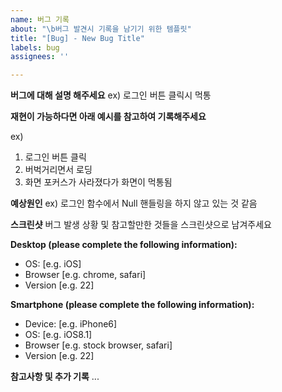 ```yaml
---
name: 버그 기록
about: "\b버그 발견시 기록을 남기기 위한 템플릿"
title: "[Bug] - New Bug Title"
labels: bug
assignees: ''

---
```


**버그에 대해 설명 해주세요**
ex) 로그인 버튼 클릭시 먹통

**재현이 가능하다면 아래 예시를 참고하여 기록해주세요**

ex)
1. 로그인 버튼 클릭
2. 버벅거리면서 로딩
3. 화면 포커스가 사라졌다가 화면이 먹통됨

**예상원인**
ex) 로그인 함수에서 Null 핸들링을 하지 않고 있는 것 같음

**스크린샷**
버그 발생 상황 및 참고할만한 것들을 스크린샷으로 남겨주세요


**Desktop (please complete the following information):**
 - OS: [e.g. iOS]
 - Browser [e.g. chrome, safari]
 - Version [e.g. 22]

**Smartphone (please complete the following information):**
 - Device: [e.g. iPhone6]
 - OS: [e.g. iOS8.1]
 - Browser [e.g. stock browser, safari]
 - Version [e.g. 22]

**참고사항 및 추가 기록**
...
